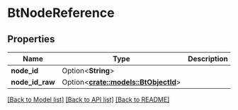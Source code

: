 # BtNodeReference

## Properties

Name | Type | Description | Notes
------------ | ------------- | ------------- | -------------
**node_id** | Option<**String**> |  | [optional]
**node_id_raw** | Option<[**crate::models::BtObjectId**](BTObjectId.md)> |  | [optional]

[[Back to Model list]](../README.md#documentation-for-models) [[Back to API list]](../README.md#documentation-for-api-endpoints) [[Back to README]](../README.md)


